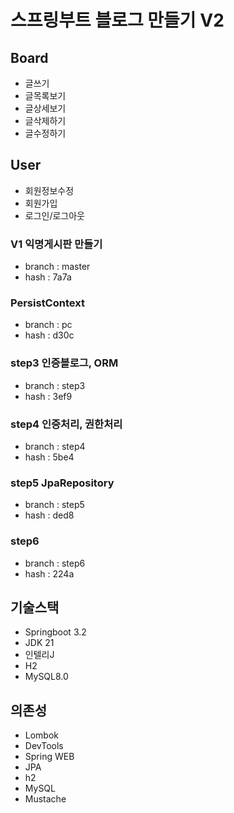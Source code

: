# 스프링부트 블로그 만들기 V2

## Board
- 글쓰기
- 글목록보기
- 글상세보기
- 글삭제하기
- 글수정하기
## User
- 회원정보수정
- 회원가입
- 로그인/로그아웃

### V1 익명게시판 만들기
- branch : master
- hash : 7a7a

### PersistContext
- branch : pc
- hash : d30c

### step3 인증블로그, ORM
- branch : step3
- hash : 3ef9

### step4 인증처리, 권한처리
- branch : step4
- hash : 5be4

### step5 JpaRepository
- branch : step5
- hash : ded8

### step6
- branch : step6
- hash : 224a

## 기술스택

- Springboot 3.2
- JDK 21
- 인텔리J
- H2
- MySQL8.0

## 의존성

- Lombok
- DevTools
- Spring WEB
- JPA
- h2
- MySQL
- Mustache
